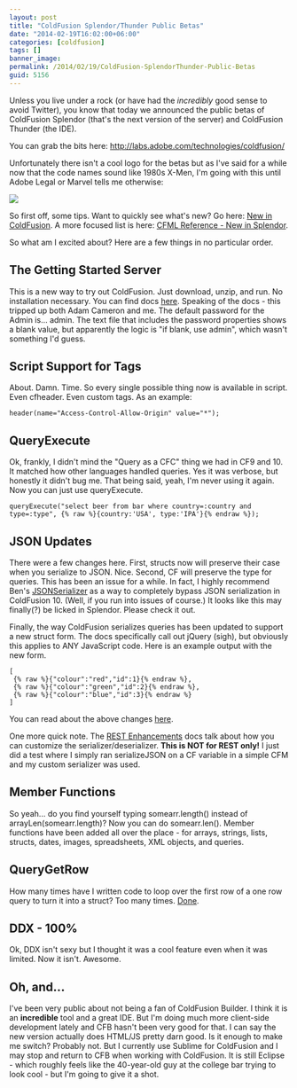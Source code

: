 ```yaml
---
layout: post
title: "ColdFusion Splendor/Thunder Public Betas"
date: "2014-02-19T16:02:00+06:00"
categories: [coldfusion]
tags: []
banner_image: 
permalink: /2014/02/19/ColdFusion-SplendorThunder-Public-Betas
guid: 5156
---
```


<p>
Unless you live under a rock (or have had the <i>incredibly</i> good sense to avoid Twitter), you know that today we announced the public betas of ColdFusion Splendor (that's the next version of the server) and ColdFusion Thunder (the IDE). 
</p>
<!--more-->
<p>
You can grab the bits here: <a href="http://labs.adobe.com/technologies/coldfusion/">http://labs.adobe.com/technologies/coldfusion/</a>
</p>

<p>
Unfortunately there isn't a cool logo for the betas but as I've said for a while now that the code names sound like 1980s X-Men, I'm going with this until Adobe Legal or Marvel tells me otherwise:
</p>

<p>
<img src="https://static.raymondcamden.com/images/Byrne-X-men-Montage-Small.jpg" />
</p>

<p>
So first off, some tips. Want to quickly see what's new? Go here: <a href="https://wikidocs.adobe.com/wiki/display/coldfusionen/New+in+ColdFusion">New in ColdFusion</a>. A more focused list is here: <a href="https://wikidocs.adobe.com/wiki/display/coldfusionen/CFML+Reference+-+New+in+Splendor">CFML Reference - New in Splendor</a>. 
</p>

<p>
So what am I excited about? Here are a few things in no particular order.
</p>

<h2>The Getting Started Server</h2>
<p>
This is a new way to try out ColdFusion. Just download, unzip, and run. No installation necessary. You can find docs <a href="https://wikidocs.adobe.com/wiki/display/coldfusionen/The+Getting+Started+Server">here</a>. Speaking of the docs - this tripped up both Adam Cameron and me. The default password for the Admin is... admin. The text file that includes the password properties shows a blank value, but apparently the logic is "if blank, use admin", which wasn't something I'd guess. 
</p>

<h2>Script Support for Tags</h2>
<p>
About. Damn. Time. So every single possible thing now is available in script. Even cfheader. Even custom tags. As an example:
</p>

<pre><code class="language-javascript">header(name="Access-Control-Allow-Origin" value="*");</code></pre>

<h2>QueryExecute</h2>
<p>
Ok, frankly, I didn't mind the "Query as a CFC" thing we had in CF9 and 10. It matched how other languages handled queries. Yes it was verbose, but honestly it didn't bug me. That being said, yeah, I'm never using it again. Now you can just use queryExecute.
</p>

<pre><code class="language-javascript">queryExecute("select beer from bar where country=:country and type=:type", {% raw %}{country:'USA', type:'IPA'}{% endraw %});</code></pre>

<h2>JSON Updates</h2>
<p>
There were a few changes here. First, structs now will preserve their case when you serialize to JSON. Nice. Second, CF will preserve the type for queries. This has been an issue for a while. In fact, I highly recommend Ben's <a href="http://www.bennadel.com/blog/2505-JsonSerializer-cfc-A-Data-Serialization-Utility-For-ColdFusion.htm">JSONSerializer</a> as a way to completely bypass JSON serialization in ColdFusion 10. (Well, if you run into issues of course.) It looks like this may finally(?) be licked in Splendor. Please check it out.
</p>

<p>
Finally, the way ColdFusion serializes queries has been updated to support a new struct form. The docs specifically call out jQuery (sigh), but obviously this applies to ANY JavaScript code. Here is an example output with the new form.
</p>

<pre><code class="language-javascript">[
 {% raw %}{"colour":"red","id":1}{% endraw %},
 {% raw %}{"colour":"green","id":2}{% endraw %},
 {% raw %}{"colour":"blue","id":3}{% endraw %}
]</code></pre>

<p>
You can read about the above changes <a href="https://wikidocs.adobe.com/wiki/display/coldfusionen/ColdFusion+Language+Enhancements#ColdFusionLanguageEnhancements-JSONserialization">here</a>.
</p>

<p>
One more quick note. The <a href="https://wikidocs.adobe.com/wiki/display/coldfusionen/REST+Enhancements">REST Enhancements</a> docs talk about how you can customize the serializer/deserializer. <strong>This is NOT for REST only!</strong> I just did a test where I simply ran serializeJSON on a CF variable in a simple CFM and my custom serializer was used.
<h2>Member Functions</h2>
<p>
So yeah... do you find yourself typing somearr.length() instead of arrayLen(somearr.length)? Now you can do somearr.len(). Member functions have been added all over the place - for arrays, strings, lists, structs, dates, images, spreadsheets, XML objects, and queries.
</p>

<h2>QueryGetRow</h2>
<p>
How many times have I written code to loop over the first row of a one row query to turn it into a struct? Too many times. <a href="https://wikidocs.adobe.com/wiki/display/coldfusionen/ColdFusion+Language+Enhancements#ColdFusionLanguageEnhancements-SupportforQueryGetRowNew">Done</a>.
</p>

<h2>DDX - 100%</h2>
<p>
Ok, DDX isn't sexy but I thought it was a cool feature even when it was limited. Now it isn't. Awesome.
</p>

<h2>Oh, and...</h2>
<p>
I've been very public about not being a fan of ColdFusion Builder. I think it is an <strong>incredible</strong> tool and a great IDE. But I'm doing much more client-side development lately and CFB hasn't been very good for that. I can say the new version actually does HTML/JS pretty darn good. Is it enough to make me switch? Probably not. But I currently use Sublime for ColdFusion and I may stop and return to CFB when working with ColdFusion. It is still Eclipse - which roughly feels like the 40-year-old guy at the college bar trying to look cool - but I'm going to give it a shot.
</p>